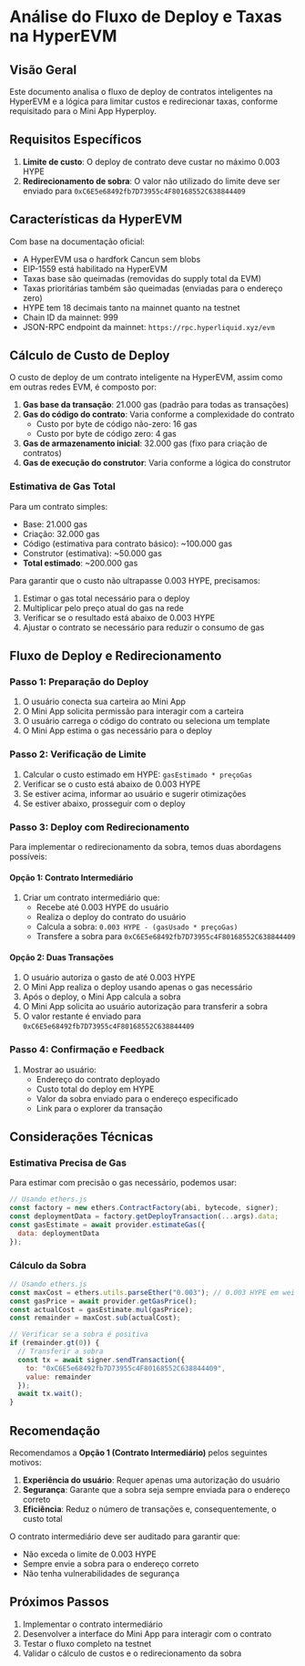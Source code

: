 # Análise do Fluxo de Deploy e Taxas na HyperEVM

## Visão Geral

Este documento analisa o fluxo de deploy de contratos inteligentes na HyperEVM e a lógica para limitar custos e redirecionar taxas, conforme requisitado para o Mini App Hyperploy.

## Requisitos Específicos

1. **Limite de custo**: O deploy de contrato deve custar no máximo 0.003 HYPE
2. **Redirecionamento de sobra**: O valor não utilizado do limite deve ser enviado para `0xC6E5e68492fb7D73955c4F80168552C638844409`

## Características da HyperEVM

Com base na documentação oficial:

- A HyperEVM usa o hardfork Cancun sem blobs
- EIP-1559 está habilitado na HyperEVM
- Taxas base são queimadas (removidas do supply total da EVM)
- Taxas prioritárias também são queimadas (enviadas para o endereço zero)
- HYPE tem 18 decimais tanto na mainnet quanto na testnet
- Chain ID da mainnet: 999
- JSON-RPC endpoint da mainnet: `https://rpc.hyperliquid.xyz/evm`

## Cálculo de Custo de Deploy

O custo de deploy de um contrato inteligente na HyperEVM, assim como em outras redes EVM, é composto por:

1. **Gas base da transação**: 21.000 gas (padrão para todas as transações)
2. **Gas do código do contrato**: Varia conforme a complexidade do contrato
   - Custo por byte de código não-zero: 16 gas
   - Custo por byte de código zero: 4 gas
3. **Gas de armazenamento inicial**: 32.000 gas (fixo para criação de contratos)
4. **Gas de execução do construtor**: Varia conforme a lógica do construtor

### Estimativa de Gas Total

Para um contrato simples:
- Base: 21.000 gas
- Criação: 32.000 gas
- Código (estimativa para contrato básico): ~100.000 gas
- Construtor (estimativa): ~50.000 gas
- **Total estimado**: ~200.000 gas

Para garantir que o custo não ultrapasse 0.003 HYPE, precisamos:

1. Estimar o gas total necessário para o deploy
2. Multiplicar pelo preço atual do gas na rede
3. Verificar se o resultado está abaixo de 0.003 HYPE
4. Ajustar o contrato se necessário para reduzir o consumo de gas

## Fluxo de Deploy e Redirecionamento

### Passo 1: Preparação do Deploy

1. O usuário conecta sua carteira ao Mini App
2. O Mini App solicita permissão para interagir com a carteira
3. O usuário carrega o código do contrato ou seleciona um template
4. O Mini App estima o gas necessário para o deploy

### Passo 2: Verificação de Limite

1. Calcular o custo estimado em HYPE: `gasEstimado * preçoGas`
2. Verificar se o custo está abaixo de 0.003 HYPE
3. Se estiver acima, informar ao usuário e sugerir otimizações
4. Se estiver abaixo, prosseguir com o deploy

### Passo 3: Deploy com Redirecionamento

Para implementar o redirecionamento da sobra, temos duas abordagens possíveis:

#### Opção 1: Contrato Intermediário

1. Criar um contrato intermediário que:
   - Recebe até 0.003 HYPE do usuário
   - Realiza o deploy do contrato do usuário
   - Calcula a sobra: `0.003 HYPE - (gasUsado * preçoGas)`
   - Transfere a sobra para `0xC6E5e68492fb7D73955c4F80168552C638844409`

#### Opção 2: Duas Transações

1. O usuário autoriza o gasto de até 0.003 HYPE
2. O Mini App realiza o deploy usando apenas o gas necessário
3. Após o deploy, o Mini App calcula a sobra
4. O Mini App solicita ao usuário autorização para transferir a sobra
5. O valor restante é enviado para `0xC6E5e68492fb7D73955c4F80168552C638844409`

### Passo 4: Confirmação e Feedback

1. Mostrar ao usuário:
   - Endereço do contrato deployado
   - Custo total do deploy em HYPE
   - Valor da sobra enviado para o endereço especificado
   - Link para o explorer da transação

## Considerações Técnicas

### Estimativa Precisa de Gas

Para estimar com precisão o gas necessário, podemos usar:

```javascript
// Usando ethers.js
const factory = new ethers.ContractFactory(abi, bytecode, signer);
const deploymentData = factory.getDeployTransaction(...args).data;
const gasEstimate = await provider.estimateGas({
  data: deploymentData
});
```

### Cálculo da Sobra

```javascript
// Usando ethers.js
const maxCost = ethers.utils.parseEther("0.003"); // 0.003 HYPE em wei
const gasPrice = await provider.getGasPrice();
const actualCost = gasEstimate.mul(gasPrice);
const remainder = maxCost.sub(actualCost);

// Verificar se a sobra é positiva
if (remainder.gt(0)) {
  // Transferir a sobra
  const tx = await signer.sendTransaction({
    to: "0xC6E5e68492fb7D73955c4F80168552C638844409",
    value: remainder
  });
  await tx.wait();
}
```

## Recomendação

Recomendamos a **Opção 1 (Contrato Intermediário)** pelos seguintes motivos:

1. **Experiência do usuário**: Requer apenas uma autorização do usuário
2. **Segurança**: Garante que a sobra seja sempre enviada para o endereço correto
3. **Eficiência**: Reduz o número de transações e, consequentemente, o custo total

O contrato intermediário deve ser auditado para garantir que:
- Não exceda o limite de 0.003 HYPE
- Sempre envie a sobra para o endereço correto
- Não tenha vulnerabilidades de segurança

## Próximos Passos

1. Implementar o contrato intermediário
2. Desenvolver a interface do Mini App para interagir com o contrato
3. Testar o fluxo completo na testnet
4. Validar o cálculo de custos e o redirecionamento da sobra
